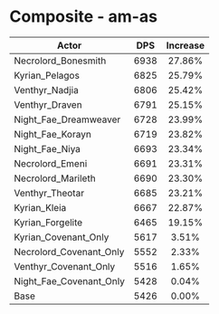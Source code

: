 # Composite - am-as
| Actor | DPS | Increase |
|---|:---:|:---:|
|Necrolord_Bonesmith|6938|27.86%|
|Kyrian_Pelagos|6825|25.79%|
|Venthyr_Nadjia|6806|25.42%|
|Venthyr_Draven|6791|25.15%|
|Night_Fae_Dreamweaver|6728|23.99%|
|Night_Fae_Korayn|6719|23.82%|
|Night_Fae_Niya|6693|23.34%|
|Necrolord_Emeni|6691|23.31%|
|Necrolord_Marileth|6690|23.30%|
|Venthyr_Theotar|6685|23.21%|
|Kyrian_Kleia|6667|22.87%|
|Kyrian_Forgelite|6465|19.15%|
|Kyrian_Covenant_Only|5617|3.51%|
|Necrolord_Covenant_Only|5552|2.33%|
|Venthyr_Covenant_Only|5516|1.65%|
|Night_Fae_Covenant_Only|5428|0.04%|
|Base|5426|0.00%|
